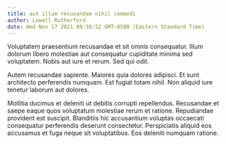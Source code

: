 ```yaml
---
title: aut illum recusandae nihil commodi
author: Lowell Rutherford
date: Wed Nov 17 2021 09:36:52 GMT-0500 (Eastern Standard Time)
---
```

Voluptatem praesentium recusandae et sit omnis consequatur. Illum dolorum libero molestiae aut consequatur cupiditate minima sed voluptatem. Nobis aut iure et rerum. Sed qui odit.

 Autem recusandae sapiente. Maiores quia dolores adipisci. Et sunt architecto perferendis numquam. Est fugiat totam nihil. Non aliquid iure tenetur laborum aut dolores.

 Mollitia ducimus et deleniti ut debitis corrupti repellendus. Recusandae et saepe eaque quos voluptatum molestiae rerum et ratione. Repudiandae provident est suscipit. Blanditiis hic accusantium voluptas occaecati consequatur perferendis deserunt consectetur. Perspiciatis aliquid eos accusamus et fuga neque sit voluptatibus. Eos deleniti numquam ratione.